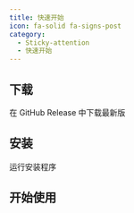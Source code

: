 ```yaml
---
title: 快速开始
icon: fa-solid fa-signs-post
category:
  - Sticky-attention
  - 快速开始
---
```


## 下载
在 GitHub Release 中下载最新版

## 安装
运行安装程序

## 开始使用